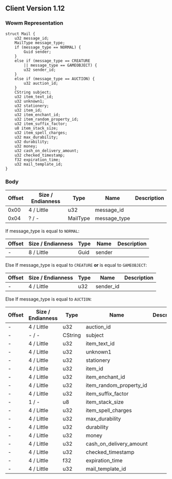 ## Client Version 1.12

### Wowm Representation
```rust,ignore
struct Mail {
    u32 message_id;    
    MailType message_type;    
    if (message_type == NORMAL) {        
        Guid sender;        
    }    
    else if (message_type == CREATURE        
        || message_type == GAMEOBJECT) {        
        u32 sender_id;        
    }    
    else if (message_type == AUCTION) {        
        u32 auction_id;        
    }    
    CString subject;    
    u32 item_text_id;    
    u32 unknown1;    
    u32 stationery;    
    u32 item_id;    
    u32 item_enchant_id;    
    u32 item_random_property_id;    
    u32 item_suffix_factor;    
    u8 item_stack_size;    
    u32 item_spell_charges;    
    u32 max_durability;    
    u32 durability;    
    u32 money;    
    u32 cash_on_delivery_amount;    
    u32 checked_timestamp;    
    f32 expiration_time;    
    u32 mail_template_id;    
}
```
### Body
| Offset | Size / Endianness | Type | Name | Description |
| ------ | ----------------- | ---- | ---- | ----------- |
| 0x00 | 4 / Little | u32 | message_id |  |
| 0x04 | ? / - | MailType | message_type |  |

If message_type is equal to `NORMAL`:

| Offset | Size / Endianness | Type | Name | Description |
| ------ | ----------------- | ---- | ---- | ----------- |
| - | 8 / Little | Guid | sender |  |

Else If message_type is equal to `CREATURE` **or** 
is equal to `GAMEOBJECT`:

| Offset | Size / Endianness | Type | Name | Description |
| ------ | ----------------- | ---- | ---- | ----------- |
| - | 4 / Little | u32 | sender_id |  |

Else If message_type is equal to `AUCTION`:

| Offset | Size / Endianness | Type | Name | Description |
| ------ | ----------------- | ---- | ---- | ----------- |
| - | 4 / Little | u32 | auction_id |  |
| - | - / - | CString | subject |  |
| - | 4 / Little | u32 | item_text_id |  |
| - | 4 / Little | u32 | unknown1 |  |
| - | 4 / Little | u32 | stationery |  |
| - | 4 / Little | u32 | item_id |  |
| - | 4 / Little | u32 | item_enchant_id |  |
| - | 4 / Little | u32 | item_random_property_id |  |
| - | 4 / Little | u32 | item_suffix_factor |  |
| - | 1 / - | u8 | item_stack_size |  |
| - | 4 / Little | u32 | item_spell_charges |  |
| - | 4 / Little | u32 | max_durability |  |
| - | 4 / Little | u32 | durability |  |
| - | 4 / Little | u32 | money |  |
| - | 4 / Little | u32 | cash_on_delivery_amount |  |
| - | 4 / Little | u32 | checked_timestamp |  |
| - | 4 / Little | f32 | expiration_time |  |
| - | 4 / Little | u32 | mail_template_id |  |
